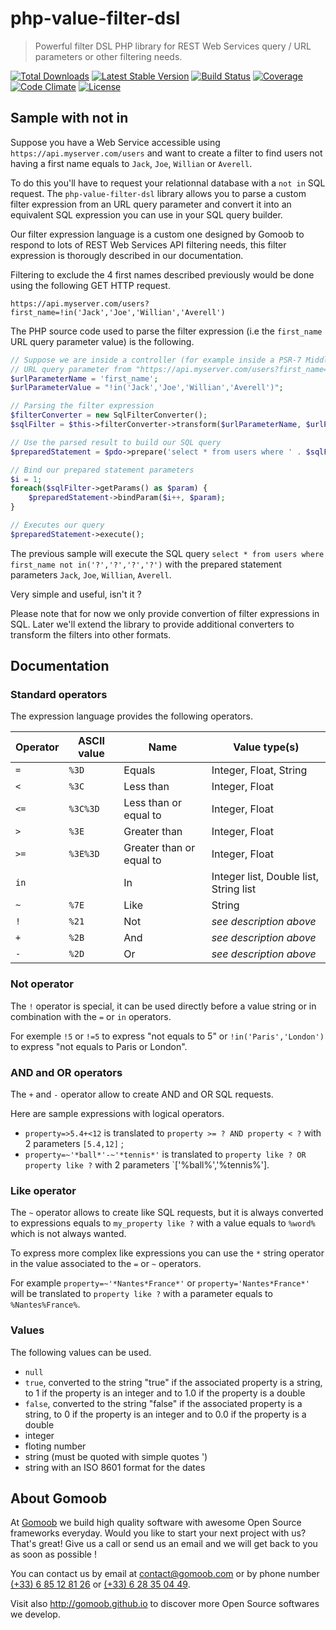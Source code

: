 # php-value-filter-dsl

> Powerful filter DSL PHP library for REST Web Services query / URL parameters or other filtering needs.

[![Total Downloads](https://img.shields.io/packagist/dt/gomoob/php-value-filter-dsl.svg?style=flat-square)](https://packagist.org/packages/gomoob/php-value-filter-dsl)
[![Latest Stable Version](https://img.shields.io/packagist/v/gomoob/php-value-filter-dsl.svg?style=flat-square)](https://packagist.org/packages/gomoob/php-value-filter-dsl)
[![Build Status](https://img.shields.io/travis/gomoob/php-value-filter-dsl.svg?style=flat-square)](https://travis-ci.org/gomoob/php-value-filter-dsl)
[![Coverage](https://img.shields.io/coveralls/gomoob/php-value-filter-dsl.svg?style=flat-square)](https://coveralls.io/r/gomoob/php-value-filter-dsl?branch=master)
[![Code Climate](https://img.shields.io/codeclimate/github/gomoob/php-value-filter-dsl.svg?style=flat-square)](https://codeclimate.com/github/gomoob/php-value-filter-dsl)
[![License](https://img.shields.io/packagist/l/gomoob/php-value-filter-dsl.svg?style=flat-square)](https://packagist.org/packages/gomoob/php-value-filter-dsl)

## Sample with not in

Suppose you have a Web Service accessible using `https://api.myserver.com/users` and want to create a filter to find
users not having a first name equals to `Jack`, `Joe`, `Willian` or `Averell`.

To do this you'll have to request your relationnal database with a `not in` SQL request. The `php-value-filter-dsl`
library allows you to parse a custom filter expression from an URL query parameter and convert it into an equivalent SQL
expression you can use in your SQL query builder.

Our filter expression language is a custom one designed by Gomoob to respond to lots of REST Web Services API filtering
needs, this filter expression is thorougly described in our documentation.

Filtering to exclude the 4 first names described previously would be done using the following GET HTTP request.

```
https://api.myserver.com/users?first_name=!in('Jack','Joe','Willian','Averell')
```

The PHP source code used to parse the filter expression (i.e the `first_name` URL query parameter value) is the
following.

```php
// Suppose we are inside a controller (for example inside a PSR-7 Middleware) and we got the value of the 'first_name'
// URL query parameter from "https://api.myserver.com/users?first_name=!in('Jack','Joe','Willian','Averell')"
$urlParameterName = 'first_name';
$urlParameterValue = "!in('Jack','Joe','Willian','Averell')";

// Parsing the filter expression
$filterConverter = new SqlFilterConverter();
$sqlFilter = $this->filterConverter->transform($urlParameterName, $urlParameterValue);

// Use the parsed result to build our SQL query
$preparedStatement = $pdo->prepare('select * from users where ' . $sqlFilter->getExpression());

// Bind our prepared statement parameters
$i = 1;
foreach($sqlFilter->getParams() as $param) {
    $preparedStatement->bindParam($i++, $param);
}

// Executes our query
$preparedStatement->execute();
```

The previous sample will execute the SQL query `select * from users where first_name not in('?','?','?','?')` with the
prepared statement parameters `Jack`, `Joe`, `Willian`, `Averell`.

Very simple and useful, isn't it ?

Please note that for now we only provide convertion of filter expressions in SQL. Later we'll extend the library to
provide additional converters to transform the filters into other formats.

## Documentation

### Standard operators

The expression language provides the following operators.

| Operator | ASCII value | Name                     | Value type(s)                          |
|----------|-------------|--------------------------|----------------------------------------|
| `=`      | `%3D`       | Equals                   | Integer, Float, String                 |
| `<`      | `%3C`       | Less than                | Integer, Float                         |
| `<=`     | `%3C%3D`    | Less than or equal to    | Integer, Float                         |
| `>`      | `%3E`       | Greater than             | Integer, Float                         |
| `>=`     | `%3E%3D`    | Greater than or equal to | Integer, Float                         |
| `in`     |             | In                       | Integer list, Double list, String list |
| `~`      | `%7E`       | Like                     | String                                 |
| `!`      | `%21`       | Not                      | _see description above_                |
| `+`      | `%2B`       | And                      | _see description above_                |
| `-`      | `%2D`       | Or                       | _see description above_                |

### Not operator

The `!` operator is special, it can be used directly before a value string or in combination with the `=` or `in`
operators.

For exemple `!5` or `!=5` to express "not equals to 5" or `!in('Paris','London')` to express "not equals to Paris or
London".

### AND and OR operators

The `+` and `-` operator allow to create AND and OR SQL requests.

Here are sample expressions with logical operators.

* `property=>5.4+<12` is translated to `property >= ? AND property < ?` with 2 parameters `[5.4,12]` ;
* `property=~'*ball*'-~'*tennis*'` is translated to `property like ? OR property like ?` with 2 parameters
  `['%ball%','%tennis%'].

### Like operator

The `~` operator allows to create like SQL requests, but it is always converted to expressions equals to
`my_property like ?` with a value equals to `%word%` which is not always wanted.

To express more complex like expressions you can use the `*` string operator in the value associated to the `=` or `~`
operators.

For example `property=~'*Nantes*France*'` or `property='Nantes*France*'` will be translated to `property like ?` with
a parameter equals to `%Nantes%France%`.

### Values

The following values can be used.

* `null`
* `true`, converted to the string "true" if the associated property is a string, to 1 if the property is an integer and
   to 1.0 if the property is a double
* `false`, converted to the string "false" if the associated property is a string, to 0 if the property is an integer
   and to 0.0 if the property is a double
* integer
* floting number
* string (must be quoted with simple quotes ')
* string with an ISO 8601 format for the dates

## About Gomoob

At [Gomoob](https://www.gomoob.com) we build high quality software with awesome Open Source frameworks everyday. Would
you like to start your next project with us? That's great! Give us a call or send us an email and we will get back to
you as soon as possible !

You can contact us by email at [contact@gomoob.com](mailto:contact@gomoob.com) or by phone number
[(+33) 6 85 12 81 26](tel:+33685128126) or [(+33) 6 28 35 04 49](tel:+33685128126).

Visit also http://gomoob.github.io to discover more Open Source softwares we develop.
